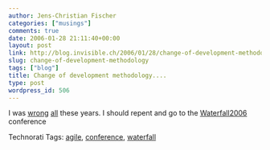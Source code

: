 ```yaml
---
author: Jens-Christian Fischer
categories: ["musings"]
comments: true
date: 2006-01-28 21:11:40+00:00
layout: post
link: http://blog.invisible.ch/2006/01/28/change-of-development-methodology/
slug: change-of-development-methodology
tags: ["blog"]
title: Change of development methodology....
type: post
wordpress_id: 506
---
```


I was [wrong][1] [all][2] these years. I should repent and go to the [Waterfall2006][3] conference


[1]: http://blog.invisible.ch/2005/08/27/lotus-notes-is-not-agile/
[2]: http://blog.invisible.ch/2005/08/30/refactoring-rails-applications-or-why-tests-are-a-good-idea/
[3]: http://www.waterfall2006.com



Technorati Tags: [agile](http://www.technorati.com/tag/agile), [conference](http://www.technorati.com/tag/conference), [waterfall](http://www.technorati.com/tag/waterfall)
